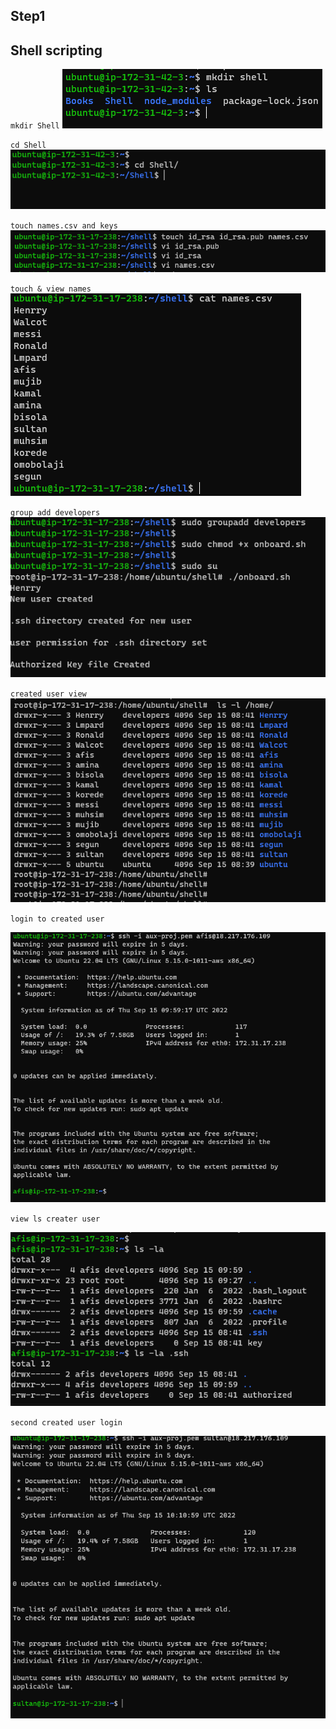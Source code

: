 ## Step1 

## Shell scripting

`mkdir Shell`
![mkdir shell](./images/mkdir-shell.PNG)

`cd Shell`
![cd shell](./images/cd-shell.PNG)

`touch names.csv and keys`
![touch id_rsa id_rsa.pub names.csv](./images/names.PNG)

`touch & view names`
![cat names](./images/name.PNG)

`group add developers`
![sudo groupadd developers](./images/groupadd.PNG)

`created user view`
![view users](./images/created_users.PNG)

`login to created user`

![ssh -i aux-proj.pem afis@18.217.176.109](./images/user_login.PNG)

`view ls creater user`

![ ls -la](./images/ls-newuser.PNG)

`second created user login`

![ssh -i aux-proj.pem sultan@18.217.176.109](./images/second_user.PNG)




